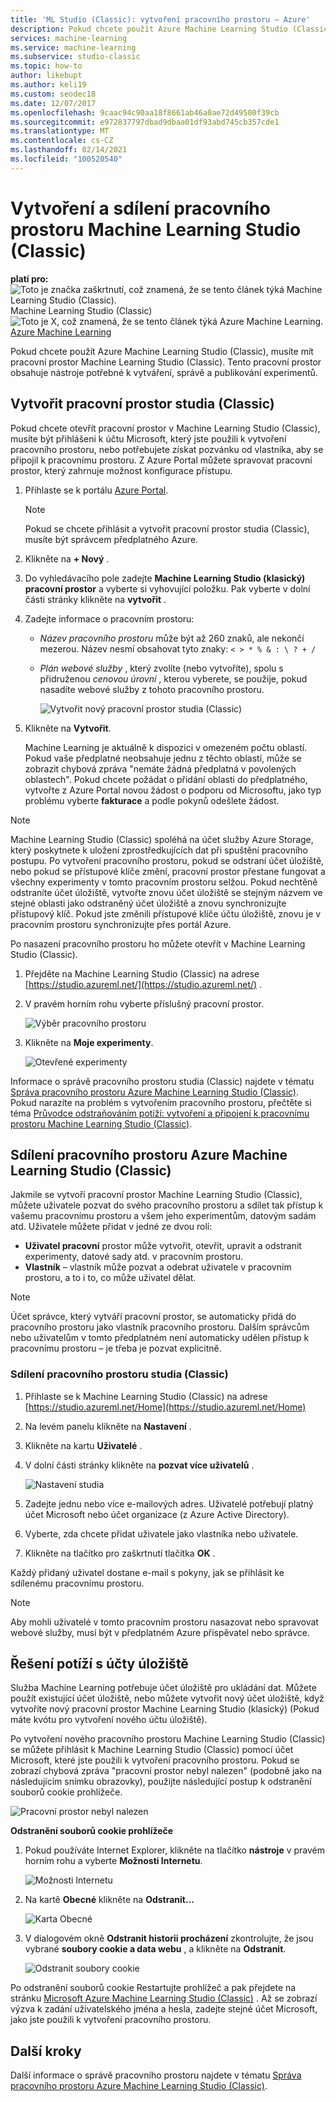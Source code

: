 ```yaml
---
title: 'ML Studio (Classic): vytvoření pracovního prostoru – Azure'
description: Pokud chcete použít Azure Machine Learning Studio (Classic), musíte mít pracovní prostor Machine Learning Studio (Classic). Tento pracovní prostor obsahuje nástroje potřebné k vytváření, správě a publikování experimentů.
services: machine-learning
ms.service: machine-learning
ms.subservice: studio-classic
ms.topic: how-to
author: likebupt
ms.author: keli19
ms.custom: seodec18
ms.date: 12/07/2017
ms.openlocfilehash: 9caac94c90aa18f8661ab46a0ae72d49500f39cb
ms.sourcegitcommit: e972837797dbad9dbaa01df93abd745cb357cde1
ms.translationtype: MT
ms.contentlocale: cs-CZ
ms.lasthandoff: 02/14/2021
ms.locfileid: "100520540"
---
```

# <a name="create-and-share-an-machine-learning-studio-classic-workspace"></a>Vytvoření a sdílení pracovního prostoru Machine Learning Studio (Classic)

**platí pro:** ![ Toto je značka zaškrtnutí, což znamená, že se tento článek týká Machine Learning Studio (Classic). ](../../../includes/media/aml-applies-to-skus/yes.png) Machine Learning Studio (Classic) ![ Toto je X, což znamená, že se tento článek týká Azure Machine Learning.](../../../includes/media/aml-applies-to-skus/no.png)[ Azure Machine Learning](../overview-what-is-machine-learning-studio.md#ml-studio-classic-vs-azure-machine-learning-studio)  

Pokud chcete použít Azure Machine Learning Studio (Classic), musíte mít pracovní prostor Machine Learning Studio (Classic). Tento pracovní prostor obsahuje nástroje potřebné k vytváření, správě a publikování experimentů.

## <a name="create-a-studio-classic-workspace"></a>Vytvořit pracovní prostor studia (Classic)

Pokud chcete otevřít pracovní prostor v Machine Learning Studio (Classic), musíte být přihlášeni k účtu Microsoft, který jste použili k vytvoření pracovního prostoru, nebo potřebujete získat pozvánku od vlastníka, aby se připojil k pracovnímu prostoru. Z Azure Portal můžete spravovat pracovní prostor, který zahrnuje možnost konfigurace přístupu.

1. Přihlaste se k portálu [Azure Portal](https://portal.azure.com/).

    > [!NOTE]
    > Pokud se chcete přihlásit a vytvořit pracovní prostor studia (Classic), musíte být správcem předplatného Azure. 
    >
    > 

2. Klikněte na **+ Nový** .

3. Do vyhledávacího pole zadejte **Machine Learning Studio (klasický) pracovní prostor** a vyberte si vyhovující položku. Pak vyberte v dolní části stránky klikněte na **vytvořit** .

4. Zadejte informace o pracovním prostoru:

   - *Název pracovního prostoru* může být až 260 znaků, ale nekončí mezerou. Název nesmí obsahovat tyto znaky: `< > * % & : \ ? + /`
   - *Plán webové služby* , který zvolíte (nebo vytvoříte), spolu s přidruženou *cenovou úrovní* , kterou vyberete, se použije, pokud nasadíte webové služby z tohoto pracovního prostoru.

     ![Vytvořit nový pracovní prostor studia (Classic)](./media/create-workspace/create-new-workspace.png)

5. Klikněte na **Vytvořit**.

   Machine Learning je aktuálně k dispozici v omezeném počtu oblastí. Pokud vaše předplatné neobsahuje jednu z těchto oblastí, může se zobrazit chybová zpráva "nemáte žádná předplatná v povolených oblastech".  Pokud chcete požádat o přidání oblasti do předplatného, vytvořte z Azure Portal novou žádost o podporu od Microsoftu, jako typ problému vyberte **fakturace** a podle pokynů odešlete žádost.


> [!NOTE]
> Machine Learning Studio (Classic) spoléhá na účet služby Azure Storage, který poskytnete k uložení zprostředkujících dat při spuštění pracovního postupu. Po vytvoření pracovního prostoru, pokud se odstraní účet úložiště, nebo pokud se přístupové klíče změní, pracovní prostor přestane fungovat a všechny experimenty v tomto pracovním prostoru selžou.
Pokud nechtěně odstraníte účet úložiště, vytvořte znovu účet úložiště se stejným názvem ve stejné oblasti jako odstraněný účet úložiště a znovu synchronizujte přístupový klíč. Pokud jste změnili přístupové klíče účtu úložiště, znovu je v pracovním prostoru synchronizujte přes portál Azure.

Po nasazení pracovního prostoru ho můžete otevřít v Machine Learning Studio (Classic).

1. Přejděte na Machine Learning Studio (Classic) na adrese [https://studio.azureml.net/](https://studio.azureml.net/) .

2. V pravém horním rohu vyberte příslušný pracovní prostor.

    ![Výběr pracovního prostoru](./media/create-workspace/open-workspace.png)

3. Klikněte na **Moje experimenty**.

    ![Otevřené experimenty](./media/create-workspace/my-experiments.png)

Informace o správě pracovního prostoru studia (Classic) najdete v tématu [Správa pracovního prostoru Azure Machine Learning Studio (Classic)](manage-workspace.md).
Pokud narazíte na problém s vytvořením pracovního prostoru, přečtěte si téma [Průvodce odstraňováním potíží: vytvoření a připojení k pracovnímu prostoru Machine Learning Studio (Classic)](index.yml).


## <a name="share-an-azure-machine-learning-studio-classic-workspace"></a>Sdílení pracovního prostoru Azure Machine Learning Studio (Classic)
Jakmile se vytvoří pracovní prostor Machine Learning Studio (Classic), můžete uživatele pozvat do svého pracovního prostoru a sdílet tak přístup k vašemu pracovnímu prostoru a všem jeho experimentům, datovým sadám atd. Uživatele můžete přidat v jedné ze dvou rolí:

* **Uživatel pracovní** prostor může vytvořit, otevřít, upravit a odstranit experimenty, datové sady atd. v pracovním prostoru.
* **Vlastník** – vlastník může pozvat a odebrat uživatele v pracovním prostoru, a to i to, co může uživatel dělat.

> [!NOTE]
> Účet správce, který vytváří pracovní prostor, se automaticky přidá do pracovního prostoru jako vlastník pracovního prostoru. Dalším správcům nebo uživatelům v tomto předplatném není automaticky udělen přístup k pracovnímu prostoru – je třeba je pozvat explicitně.
> 
> 

### <a name="to-share-a-studio-classic-workspace"></a>Sdílení pracovního prostoru studia (Classic)

1. Přihlaste se k Machine Learning Studio (Classic) na adrese [https://studio.azureml.net/Home](https://studio.azureml.net/Home)

2. Na levém panelu klikněte na **Nastavení** .

3. Klikněte na kartu **Uživatelé** .

4. V dolní části stránky klikněte na **pozvat více uživatelů** .

    ![Nastavení studia](./media/create-workspace/settings.png)

5. Zadejte jednu nebo více e-mailových adres. Uživatelé potřebují platný účet Microsoft nebo účet organizace (z Azure Active Directory).

6. Vyberte, zda chcete přidat uživatele jako vlastníka nebo uživatele.

7. Klikněte na tlačítko pro zaškrtnutí tlačítka **OK** .

Každý přidaný uživatel dostane e-mail s pokyny, jak se přihlásit ke sdílenému pracovnímu prostoru.

> [!NOTE]
> Aby mohli uživatelé v tomto pracovním prostoru nasazovat nebo spravovat webové služby, musí být v předplatném Azure přispěvatel nebo správce. 

## <a name="troubleshoot-storage-accounts"></a>Řešení potíží s účty úložiště


Služba Machine Learning potřebuje účet úložiště pro ukládání dat. Můžete použít existující účet úložiště, nebo můžete vytvořit nový účet úložiště, když vytvoříte nový pracovní prostor Machine Learning Studio (klasický) (Pokud máte kvótu pro vytvoření nového účtu úložiště).

Po vytvoření nového pracovního prostoru Machine Learning Studio (Classic) se můžete přihlásit k Machine Learning Studio (Classic) pomocí účet Microsoft, které jste použili k vytvoření pracovního prostoru. Pokud se zobrazí chybová zpráva "pracovní prostor nebyl nalezen" (podobně jako na následujícím snímku obrazovky), použijte následující postup k odstranění souborů cookie prohlížeče.

![Pracovní prostor nebyl nalezen](media/troubleshooting-creating-ml-workspace/screen3.png)

**Odstranění souborů cookie prohlížeče**

1. Pokud používáte Internet Explorer, klikněte na tlačítko **nástroje** v pravém horním rohu a vyberte **Možnosti Internetu**.  

   ![Možnosti Internetu](media/troubleshooting-creating-ml-workspace/screen4.png)

2. Na kartě **Obecné** klikněte na **Odstranit...**

   ![Karta Obecné](media/troubleshooting-creating-ml-workspace/screen5.png)

3. V dialogovém okně **Odstranit historii procházení** zkontrolujte, že jsou vybrané **soubory cookie a data webu** , a klikněte na **Odstranit**.

   ![Odstranit soubory cookie](media/troubleshooting-creating-ml-workspace/screen6.png)

Po odstranění souborů cookie Restartujte prohlížeč a pak přejdete na stránku [Microsoft Azure Machine Learning Studio (Classic)](https://studio.azureml.net) . Až se zobrazí výzva k zadání uživatelského jména a hesla, zadejte stejné účet Microsoft, jako jste použili k vytvoření pracovního prostoru.


## <a name="next-steps"></a>Další kroky

Další informace o správě pracovního prostoru najdete v tématu [Správa pracovního prostoru Azure Machine Learning Studio (Classic)](manage-workspace.md).
